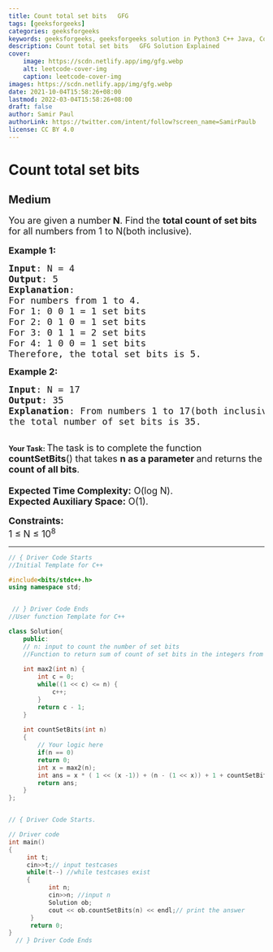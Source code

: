 ```yaml
---
title: Count total set bits   GFG
tags: [geeksforgeeks]
categories: geeksforgeeks
keywords: geeksforgeeks, geeksforgeeks solution in Python3 C++ Java, Count total set bits - GFG solution
description: Count total set bits   GFG Solution Explained
cover:
    image: https://scdn.netlify.app/img/gfg.webp
    alt: leetcode-cover-img
    caption: leetcode-cover-img
images: https://scdn.netlify.app/img/gfg.webp
date: 2021-10-04T15:58:26+08:00
lastmod: 2022-03-04T15:58:26+08:00
draft: false
author: Samir Paul
authorLink: https://twitter.com/intent/follow?screen_name=SamirPaulb
license: CC BY 4.0
---
```



# Count total set bits
## Medium 
<div class="problem-statement">
                <p></p><p><span style="font-size:18px">You are given a number<strong> N</strong>. Find the <strong>total count of set bits </strong>for all numbers from 1 to N(both inclusive).</span><br>
<br>
<span style="font-size:18px"><strong>Example 1:</strong></span></p>

<pre><span style="font-size:18px"><strong>Input</strong>: N = 4
<strong>Output</strong>: 5
<strong>Explanation</strong>:
For numbers from 1 to 4.
For 1: 0 0 1 = 1 set bits
For 2: 0 1 0 = 1 set bits
For 3: 0 1 1 = 2 set bits
For 4: 1 0 0 = 1 set bits
Therefore, the total set bits is 5.</span>
</pre>

<p><strong><span style="font-size:18px">Example 2:</span></strong></p>

<pre><span style="font-size:18px"><strong>Input</strong>: N = 17
<strong>Output</strong>: 35
<strong>Explanation</strong>: From numbers 1 to 17(both inclusive), 
the total number of set bits is 35.</span></pre>

<p><br>
<strong>Your Task:&nbsp;</strong><span style="font-size:18px">The task is to complete the function <strong>countSetBits</strong>() that takes <strong>n as a parameter </strong>and returns the<strong> count of all bits</strong>.<br>
<br>
<strong>Expected Time Complexity:</strong>&nbsp;O(log N).<br>
<strong>Expected Auxiliary Space:</strong>&nbsp;O(1).</span><br>
<br>
<span style="font-size:18px"><strong>Constraints:</strong></span><br>
<span style="font-size:18px">1 ≤ N ≤ 10<sup>8</sup></span></p>
 <p></p>
            </div>

---




```cpp
// { Driver Code Starts
//Initial Template for C++

#include<bits/stdc++.h>
using namespace std;


 // } Driver Code Ends
//User function Template for C++

class Solution{
    public:
    // n: input to count the number of set bits
    //Function to return sum of count of set bits in the integers from 1 to n.
    
    int max2(int n) {
        int c = 0;
        while((1 << c) <= n) {
            c++;
        }
        return c - 1;
    }
    
    int countSetBits(int n)
    {
        // Your logic here
        if(n == 0)
        return 0;
        int x = max2(n);
        int ans = x * ( 1 << (x -1)) + (n - (1 << x)) + 1 + countSetBits(n - (1<<x));
        return ans;
    }
};


// { Driver Code Starts.

// Driver code
int main()
{
	 int t;
	 cin>>t;// input testcases
	 while(t--) //while testcases exist
	 {
	       int n;
	       cin>>n; //input n
	       Solution ob;
	       cout << ob.countSetBits(n) << endl;// print the answer
	  }
	  return 0;
}
  // } Driver Code Ends
```
